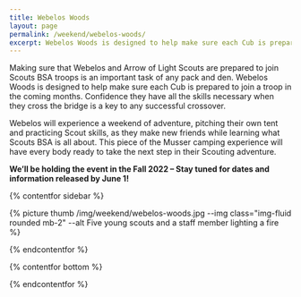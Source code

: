 ```yaml
---
title: Webelos Woods
layout: page
permalink: /weekend/webelos-woods/
excerpt: Webelos Woods is designed to help make sure each Cub is prepared to join a troop in the coming months.
---
```


Making sure that Webelos and Arrow of Light Scouts are prepared to join Scouts BSA troops is an important task of any pack and den. Webelos Woods is designed to help make sure each Cub is prepared to join a troop in the coming months. Confidence they have all the skills necessary when they cross the bridge is a key to any successful crossover.

Webelos will experience a weekend of adventure, pitching their own tent and practicing Scout skills, as they make new friends while learning what Scouts BSA is all about. This piece of the Musser camping experience will have every body ready to take the next step in their Scouting adventure.

<div class="text-center">
  <strong>
    We’ll be holding the event in the Fall 2022 – Stay tuned for dates and information released by June 1!
  </strong>
</div>

{% contentfor sidebar %}

{% picture thumb /img/weekend/webelos-woods.jpg --img class="img-fluid rounded mb-2" --alt Five young scouts and a staff member lighting a fire %}

{% endcontentfor %}

{% contentfor bottom %}

<!-- <div class="row"> 
  <div class="col">
    <table class="table table-striped my-3 ">
      <thead class="text-center">
        <tr>
          <th scope="col"><h2 class="my-0">Webelos Woods</h2></th>
        </tr>
      </thead>
      <tbody>
          <tr>
            <td>Youth Price - TBD</td>
          </tr>
          <tr>
            <td>Adult Price - TBD</td>
          </tr>
      </tbody>
    </table>
    <div class="text-center">
      <strong>Every kid receives a free patch!</strong><br>
    </div>
  </div> 
  <div class="col">
    <table class="table table-striped my-3 text-center">
      <thead>
        <tr>
          <th scope="col">Session</th>
          <th scope="col">Dates</th>
          <th scope="col">Register</th>
        </tr>
      </thead>
      <tbody>
          <tr>
            <td>Session 1</td>
            <td>April 23-25, 2021</td>
            <td><a class="btn btn-primary btn-block" href="#">Coming Soon!</a></td>
          </tr>
      </tbody>
    </table>
    <div class="text-center">
      <a role="button" class="btn btn-primary btn-lg" href="https://colbsa.doubleknot.com/Rosters/logon.aspx?orgkey=541">View Your Current Registration</a>
    </div>
  </div>
</div> -->

{% endcontentfor %}
